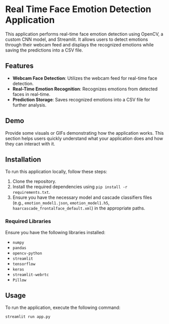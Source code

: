 # Real Time Face Emotion Detection Application

This application performs real-time face emotion detection using OpenCV, a custom CNN model, and Streamlit. It allows users to detect emotions through their webcam feed and displays the recognized emotions while saving the predictions into a CSV file.

## Features

- **Webcam Face Detection**: Utilizes the webcam feed for real-time face detection.
- **Real-Time Emotion Recognition**: Recognizes emotions from detected faces in real-time.
- **Prediction Storage**: Saves recognized emotions into a CSV file for further analysis.

## Demo

Provide some visuals or GIFs demonstrating how the application works. This section helps users quickly understand what your application does and how they can interact with it.

## Installation

To run this application locally, follow these steps:

1. Clone the repository.
2. Install the required dependencies using `pip install -r requirements.txt`.
3. Ensure you have the necessary model and cascade classifiers files (e.g., `emotion_model1.json`, `emotion_model1.h5`, `haarcascade_frontalface_default.xml`) in the appropriate paths.

### Required Libraries

Ensure you have the following libraries installed:

- `numpy`
- `pandas`
- `opencv-python`
- `streamlit`
- `tensorflow`
- `keras`
- `streamlit-webrtc`
- `Pillow`


## Usage

To run the application, execute the following command:

```bash
streamlit run app.py
